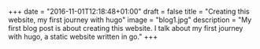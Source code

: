 +++
date = "2016-11-01T12:18:48+01:00"
draft = false
title = "Creating this website, my first journey with hugo"
image = "blog1.jpg"
description = "My first blog post is about creating this website. I talk about my first journey with hugo, a static website written in go."
+++

